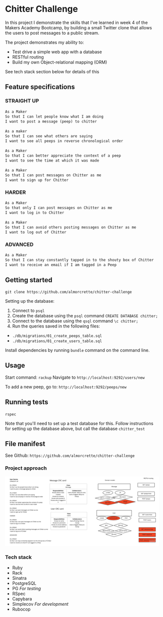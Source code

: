 # Chitter Challenge

In this project I demonstrate the skills that I've learned in week 4 of the Makers Academy Bootcamp, by building a small Twitter clone that allows the users to post messages to a public stream.

The project demonstrates my ability to:
* Test drive a simple web app with a database
* RESTful routing
* Build my own Object-relational mapping (ORM)

See tech stack section below for details of this

## Feature specifications

### STRAIGHT UP
```
As a Maker
So that I can let people know what I am doing  
I want to post a message (peep) to chitter

As a maker
So that I can see what others are saying  
I want to see all peeps in reverse chronological order

As a Maker
So that I can better appreciate the context of a peep
I want to see the time at which it was made

As a Maker
So that I can post messages on Chitter as me
I want to sign up for Chitter
```

### HARDER
```
As a Maker
So that only I can post messages on Chitter as me
I want to log in to Chitter

As a Maker
So that I can avoid others posting messages on Chitter as me
I want to log out of Chitter
```

### ADVANCED
```
As a Maker
So that I can stay constantly tapped in to the shouty box of Chitter
I want to receive an email if I am tagged in a Peep
```

## Getting started

`git clone https://github.com/almorcrette/chitter-challenge`

Setting up the database:
1. Connect to `psql`
2. Create the database using the `psql` command `CREATE DATABASE chitter;`
3. Connect to the database using the `qsql` command `\c chitter;`
4. Run the queries saved in the following files:
* `./db/migrations/01_create_peeps_table.sql`
* `./db/migrations/01_create_users_table.sql`

Install dependencies by running `bundle` command on the command line.

## Usage

Start command: `rackup`
Navigate to `http://localhost:9292/users/new`

To add a new peep, go to:
`http://localhost:9292/peeps/new`


## Running tests

`rspec`

Note that you'll need to set up a test database for this. Follow instructions for setting up the database above, but call the database `chitter_test`

## File manifest

See Github: `https://github.com/almorcrette/chitter-challenge`

### Project approach

![](/chitter-plan.png)

### Tech stack

* Ruby
* Rack
* Sinatra
* PostgreSQL
* PG
_For testing_
* RSpec
* Capybara
* Simplecov
_For development_
* Rubocop
